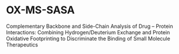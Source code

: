 # OX-MS-SASA
Complementary Backbone and Side-Chain Analysis of Drug – Protein Interactions: Combining Hydrogen/Deuterium Exchange and Protein Oxidative Footprinting to Discriminate the Binding of Small Molecule Therapeutics
